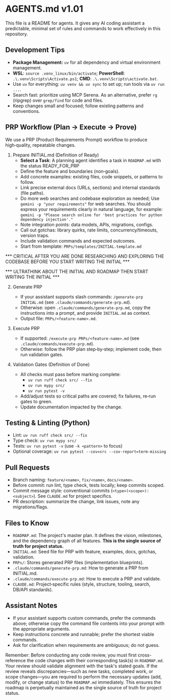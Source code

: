 # AGENTS.md v1.01

This file is a README for agents. It gives any AI coding assistant a predictable, minimal set of rules and commands to work effectively in this repository.

## Development Tips

- **Package Management:** `uv` for all dependency and virtual environment management.
- **WSL**: `source .venv_linux/bin/activate`; **PowerShell**: `.\.venv\Scripts\Activate.ps1`; **CMD**: `.\.venv\Scripts\activate.bat`.
- Use `uv` for everything: `uv venv && uv sync` to set up; run tools via `uv run ...`.
- Search fast: prioritize using MCP Serena. As an alternative, prefer `rg` (ripgrep) over `grep/find` for code and files.
- Keep changes small and focused; follow existing patterns and conventions.

## PRP Workflow (Plan → Execute → Prove)

We use a PRP (Product Requirements Prompt) workflow to produce high‑quality, repeatable changes.

1) Prepare INITIAL.md (Definition of Ready)
   - **Select a Task**: A planning agent identifies a task in `ROADMAP.md` with the status READY_FOR_PRP
   - Define the feature and boundaries (non‑goals).
   - Add concrete examples: existing files, code snippets, or patterns to follow.
   - Link precise external docs (URLs, sections) and internal standards (file paths).
   - Do more web searches and codebase exploration as needed; Use `gemini -p "your requirements"` for web searches. You should express your requirements clearly in natural language, for example: `gemini -p "Please search online for 'best practices for python dependency injection'."`
   - Note integration points: data models, APIs, migrations, configs.
   - Call out gotchas: library quirks, rate limits, concurrency/timeouts, version traps.
   - Include validation commands and expected outcomes.
   - Start from template: `PRPs/templates/INITIAL.template.md`

*** CRITICAL AFTER YOU ARE DONE RESEARCHING AND EXPLORING THE CODEBASE BEFORE YOU START WRITING THE INITIAL ***

*** ULTRATHINK ABOUT THE INITIAL AND ROADMAP THEN START WRITING THE INITIAL ***

2) Generate PRP
   - If your assistant supports slash commands: `/generate-prp INITIAL.md` (see `.claude/commands/generate-prp.md`).
   - Otherwise: open `.claude/commands/generate-prp.md`, copy the instructions into a prompt, and provide `INITIAL.md` as context.
   - Output file: `PRPs/<feature-name>.md`.

3) Execute PRP
   - If supported: `/execute-prp PRPs/<feature-name>.md` (see `.claude/commands/execute-prp.md`).
   - Otherwise: follow the PRP plan step‑by‑step; implement code, then run validation gates.

4) Validation Gates (Definition of Done)
   - All checks must pass before marking complete:
     - `uv run ruff check src/ --fix`
     - `uv run mypy src/`
     - `uv run pytest -v`
   - Add/adjust tests so critical paths are covered; fix failures, re‑run gates to green.
   - Update documentation impacted by the change.

## Testing & Linting (Python)

- Lint: `uv run ruff check src/ --fix`
- Type check: `uv run mypy src/`
- Tests: `uv run pytest -v` (use `-k <pattern>` to focus)
- Optional coverage: `uv run pytest --cov=src --cov-report=term-missing`

## Pull Requests

- Branch naming: `feature/<name>`, `fix/<name>`, `docs/<name>`.
- Before commit: run lint, type check, tests locally; keep commits scoped.
- Commit message style: conventional commits (`<type>(<scope>): <subject>`). See `CLAUDE.md` for project specifics.
- PR description: summarize the change, link issues, note any migrations/flags.

## Files to Know

- `ROADMAP.md`: The project's master plan. It defines the vision, milestones, and the dependency graph of all features. **This is the single source of truth for project status.**
- `INITIAL.md`: Seed file for PRP with feature, examples, docs, gotchas, validation.
- `PRPs/`: Stores generated PRP files (implementation blueprints).
- `.claude/commands/generate-prp.md`: How to generate a PRP from INITIAL.md.
- `.claude/commands/execute-prp.md`: How to execute a PRP and validate.
- `CLAUDE.md`: Project‑specific rules (style, structure, tooling, search, DB/API standards).

## Assistant Notes

- If your assistant supports custom commands, prefer the commands above; otherwise copy the command file contents into your prompt with the appropriate arguments.
- Keep instructions concrete and runnable; prefer the shortest viable commands.
- Ask for clarification when requirements are ambiguous; do not guess.

Remember: Before conducting any code review, you must first cross-reference the code changes with their corresponding task(s) in `ROADMAP.md`. Your review should validate alignment with the task's stated goals. If the review reveals discrepancies—such as new tasks, completed work, or scope changes—you are required to perform the necessary updates (add, modify, or change status) to the `ROADMAP.md` immediately. This ensures the roadmap is perpetually maintained as the single source of truth for project status.
